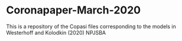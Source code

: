 # Coronapaper-March-2020
This is a repository of the Copasi files corresponding to the models in Westerhoff and Kolodkin (2020) NPJSBA
